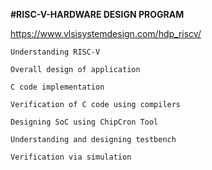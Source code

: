 **#RISC-V-HARDWARE DESIGN PROGRAM**

https://www.vlsisystemdesign.com/hdp_riscv/

	Understanding RISC-V

	Overall design of application

	C code implementation

	Verification of C code using compilers

	Designing SoC using ChipCron Tool

	Understanding and designing testbench

	Verification via simulation



